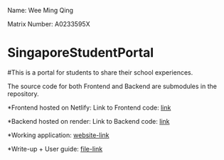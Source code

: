 Name: Wee Ming Qing

Matrix Number: A0233595X


# SingaporeStudentPortal
#This is a portal for students to share their school experiences.


The source code for both Frontend and Backend are submodules in the repository.

*Frontend hosted on Netlify:
Link to Frontend code: [link](https://github.com/WeeMingQing/SingaporeStudentPortal-Frontend)

*Backend hosted on render:
Link to Backend code: [link](https://github.com/WeeMingQing/SingaporeStudentPortal-API)



*Working application: [website-link](https://mq-ssp.netlify.app)

*Write-up + User guide: [file-link](https://github.com/WeeMingQing/SingaporeStudentPortal/blob/main/WeeMingQing_A0233595X_FinalWriteup.pdf)
 
